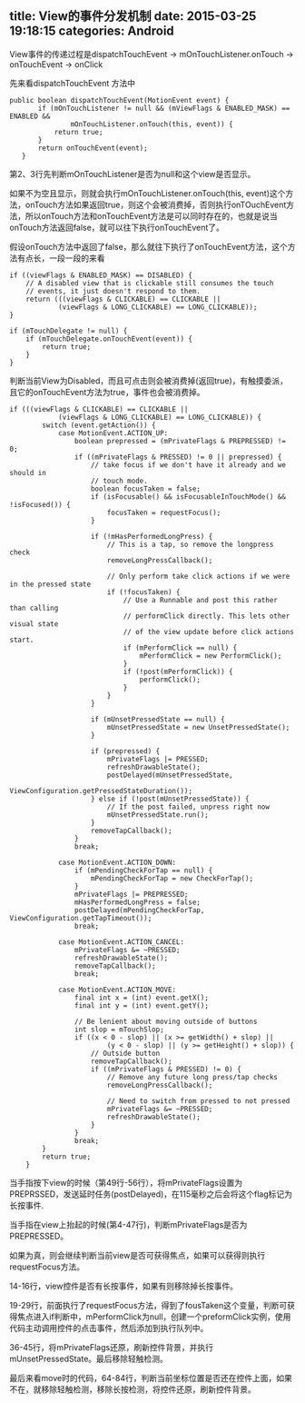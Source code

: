 title: View的事件分发机制
date: 2015-03-25 19:18:15
categories: Android
---

View事件的传递过程是dispatchTouchEvent  ->  mOnTouchListener.onTouch -> onTouchEvent -> onClick

<!--more-->

先来看dispatchTouchEvent 方法中


 ````
public boolean dispatchTouchEvent(MotionEvent event) {
        if (mOnTouchListener != null && (mViewFlags & ENABLED_MASK) == ENABLED &&
                mOnTouchListener.onTouch(this, event)) {
            return true;
        }
        return onTouchEvent(event);
    }

````

第2、3行先判断mOnTouchListener是否为null和这个view是否显示。


如果不为空且显示，则就会执行mOnTouchListener.onTouch(this, event)这个方法，onTouch方法如果返回true，则这个会被消费掉，否则执行onTOuchEvent方法，所以onTouch方法和onTouchEvent方法是可以同时存在的，也就是说当onTouch方法返回false，就可以往下执行onTouchEvent了。


假设onTouch方法中返回了false，那么就往下执行了onTouchEvent方法，这个方法有点长，一段一段的来看



````
if ((viewFlags & ENABLED_MASK) == DISABLED) {
    // A disabled view that is clickable still consumes the touch
    // events, it just doesn't respond to them.
    return (((viewFlags & CLICKABLE) == CLICKABLE ||
            (viewFlags & LONG_CLICKABLE) == LONG_CLICKABLE));
}

if (mTouchDelegate != null) {
    if (mTouchDelegate.onTouchEvent(event)) {
        return true;
    }
}
````

判断当前View为Disabled，而且可点击则会被消费掉(返回true)，有触摸委派，且它的onTouchEvent方法为true，事件也会被消费掉。


````
if (((viewFlags & CLICKABLE) == CLICKABLE ||
            (viewFlags & LONG_CLICKABLE) == LONG_CLICKABLE)) {
        switch (event.getAction()) {
            case MotionEvent.ACTION_UP:
                boolean prepressed = (mPrivateFlags & PREPRESSED) != 0;
                if ((mPrivateFlags & PRESSED) != 0 || prepressed) {
                    // take focus if we don't have it already and we should in
                    // touch mode.
                    boolean focusTaken = false;
                    if (isFocusable() && isFocusableInTouchMode() && !isFocused()) {
                        focusTaken = requestFocus();
                    }

                    if (!mHasPerformedLongPress) {
                        // This is a tap, so remove the longpress check
                        removeLongPressCallback();

                        // Only perform take click actions if we were in the pressed state
                        if (!focusTaken) {
                            // Use a Runnable and post this rather than calling
                            // performClick directly. This lets other visual state
                            // of the view update before click actions start.
                            if (mPerformClick == null) {
                                mPerformClick = new PerformClick();
                            }
                            if (!post(mPerformClick)) {
                                performClick();
                            }
                        }
                    }

                    if (mUnsetPressedState == null) {
                        mUnsetPressedState = new UnsetPressedState();
                    }

                    if (prepressed) {
                        mPrivateFlags |= PRESSED;
                        refreshDrawableState();
                        postDelayed(mUnsetPressedState,
                                ViewConfiguration.getPressedStateDuration());
                    } else if (!post(mUnsetPressedState)) {
                        // If the post failed, unpress right now
                        mUnsetPressedState.run();
                    }
                    removeTapCallback();
                }
                break;

            case MotionEvent.ACTION_DOWN:
                if (mPendingCheckForTap == null) {
                    mPendingCheckForTap = new CheckForTap();
                }
                mPrivateFlags |= PREPRESSED;
                mHasPerformedLongPress = false;
                postDelayed(mPendingCheckForTap, ViewConfiguration.getTapTimeout());
                break;

            case MotionEvent.ACTION_CANCEL:
                mPrivateFlags &= ~PRESSED;
                refreshDrawableState();
                removeTapCallback();
                break;

            case MotionEvent.ACTION_MOVE:
                final int x = (int) event.getX();
                final int y = (int) event.getY();

                // Be lenient about moving outside of buttons
                int slop = mTouchSlop;
                if ((x < 0 - slop) || (x >= getWidth() + slop) ||
                        (y < 0 - slop) || (y >= getHeight() + slop)) {
                    // Outside button
                    removeTapCallback();
                    if ((mPrivateFlags & PRESSED) != 0) {
                        // Remove any future long press/tap checks
                        removeLongPressCallback();

                        // Need to switch from pressed to not pressed
                        mPrivateFlags &= ~PRESSED;
                        refreshDrawableState();
                    }
                }
                break;
        }
        return true;
    }
````

当手指按下view的时候（第49行-56行），将mPrivateFlags设置为PREPRSSED，发送延时任务(postDelayed)，在115毫秒之后会将这个flag标记为长按事件.

当手指在view上抬起的时候(第4-47行)，判断mPrivateFlags是否为PREPRESSED。

如果为真，则会继续判断当前view是否可获得焦点，如果可以获得则执行requestFocus方法。

14-16行，view控件是否有长按事件，如果有则移除掉长按事件。

19-29行，前面执行了requestFocus方法，得到了fousTaken这个变量，判断可获得焦点进入if判断中，mPerformClick为null，创建一个preformClick实例，使用代码主动调用控件的点击事件，然后添加到执行队列中。

36-45行，将mPrivateFlags还原，刷新控件背景，并执行mUnsetPressedState。最后移除轻触检测。


最后来看move时的代码，64-84行，判断当前坐标位置是否还在控件上面，如果不在，就移除轻触检测，移除长按检测，将控件还原，刷新控件背景。



